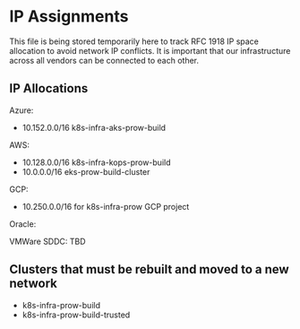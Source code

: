 # IP Assignments

This file is being stored temporarily here to track RFC 1918 IP space allocation to avoid network IP conflicts.
It is important that our infrastructure across all vendors can be connected to each other.

## IP Allocations

Azure:

- 10.152.0.0/16 k8s-infra-aks-prow-build

AWS:

- 10.128.0.0/16 k8s-infra-kops-prow-build
- 10.0.0.0/16 eks-prow-build-cluster

GCP:

- 10.250.0.0/16 for k8s-infra-prow GCP project

Oracle:

VMWare SDDC: TBD

## Clusters that must be rebuilt and moved to a new network

- k8s-infra-prow-build
- k8s-infra-prow-build-trusted

